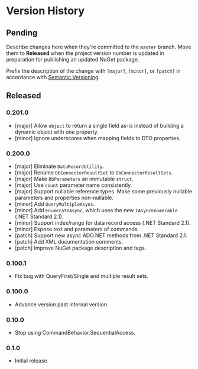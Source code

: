 # Version History

## Pending

Describe changes here when they're committed to the `master` branch. Move them to **Released** when the project version number is updated in preparation for publishing an updated NuGet package.

Prefix the description of the change with `[major]`, `[minor]`, or `[patch]` in accordance with [Semantic Versioning](https://semver.org/).

## Released

### 0.201.0

* [major] Allow `object` to return a single field as-is instead of building a dynamic object with one property.
* [minor] Ignore underscores when mapping fields to DTO properties.

### 0.200.0

* [major] Eliminate `DataRecordUtility`.
* [major] Rename `DbConnectorResultSet` to `DbConnectorResultSets`.
* [major] Make `DbParameters` an immutable `struct`.
* [major] Use `count` parameter name consistently.
* [major] Support nullable reference types. Make some previously nullable parameters and properties non-nullable.
* [minor] Add `QueryMultipleAsync`.
* [minor] Add `EnumerateAsync`, which uses the new `IAsyncEnumerable` (.NET Standard 2.1).
* [minor] Support index/range for data record access (.NET Standard 2.1).
* [minor] Expose text and parameters of commands.
* [patch] Support new async ADO.NET methods from .NET Standard 2.1.
* [patch] Add XML documentation comments.
* [patch] Improve NuGet package description and tags.

### 0.100.1

* Fix bug with QueryFirst/Single and multiple result sets.

### 0.100.0

* Advance version past internal version.

### 0.10.0

* Stop using CommandBehavior.SequentialAccess.

### 0.1.0

* Initial release.
